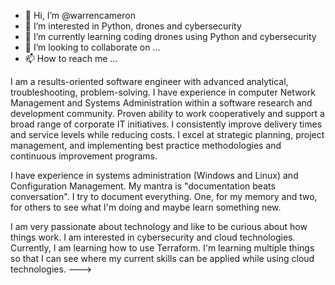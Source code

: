 - 👋 Hi, I’m @warrencameron
- 👀 I’m interested in Python, drones and cybersecurity
- 🌱 I’m currently learning coding drones using Python and cybersecurity
- 💞️ I’m looking to collaborate on ...
- 📫 How to reach me ...

I am a results-oriented software engineer with advanced analytical, troubleshooting, problem-solving. I have experience in computer Network Management and Systems Administration within a software research and development community. Proven ability to work cooperatively and support a broad range of corporate IT initiatives. I consistently improve delivery times and service levels while reducing costs. I excel at strategic planning, project management, and implementing best practice methodologies and continuous improvement programs. 

I have experience in systems administration (Windows and Linux) and Configuration Management. My mantra is "documentation beats conversation". I try to document everything. One, for my memory and two, for others to see what I'm doing and maybe learn something new.

I am very passionate about technology and like to be curious about how things work. I am interested in cybersecurity and cloud technologies. Currently, I am learning how to use Terraform. I'm learning multiple things so that I can see where my current skills can be applied while using cloud technologies.
--->
